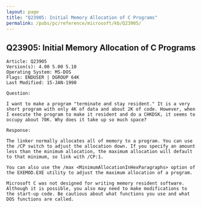 ```yaml
---
layout: page
title: "Q23905: Initial Memory Allocation of C Programs"
permalink: /pubs/pc/reference/microsoft/kb/Q23905/
---
```


## Q23905: Initial Memory Allocation of C Programs

	Article: Q23905
	Version(s): 4.00 5.00 5.10
	Operating System: MS-DOS
	Flags: ENDUSER | DGROUP 64K
	Last Modified: 15-JAN-1990
	
	Question:
	
	I want to make a program "terminate and stay resident." It is a very
	short program with only 4K of data and about 2K of code. However, when
	I execute the program to make it resident and do a CHKDSK, it seems to
	occupy about 70K. Why does it take up so much space?
	
	Response:
	
	The linker normally allocates all of memory to a program. You can use
	the /CP switch to adjust the allocation down. If you specify an amount
	less than the minimum allocation, the maximum allocation will default
	to that minimum, so link with /CP:1.
	
	You can also use the /max <MinimumAllocationInHexParagraphs> option of
	the EXEMOD.EXE utility to adjust the maximum allocation of a program.
	
	Microsoft C was not designed for writing memory resident software.
	Although it is possible, you also may need to make modifications to
	the start-up code. Be cautious about what functions you use and what
	DOS functions are called.
